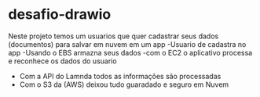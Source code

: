 # desafio-drawio
Neste projeto temos um usuarios que quer cadastrar seus dados (documentos) para salvar em nuvem em um app
-Usuario de cadastra no app
-Usando o EBS armazna seus dados 
-com o EC2 o aplicativo processa e reconhece os dados do usuario 
- Com a API do Lamnda todos as informações são processadas
- Com o S3 da (AWS) deixou tudo guaradado e seguro em Nuvem 
